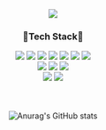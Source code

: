 
<div align=center> 
<img src="https://capsule-render.vercel.app/api?type=waving&color=auto&height=300&section=header&text=Chanwoo's%20Github%20Profile&fontSize=70" />
</div>
<div align=center><h3>🎈Tech Stack🎈</h3></div>
<div align=center> 
  <img src="https://img.shields.io/badge/typescript-3178C6?style=for-the-badge&logo=typescript&logoColor=white">
  <img src="https://img.shields.io/badge/javascript-F7DF1E?style=for-the-badge&logo=javascript&logoColor=black">
  <img src="https://img.shields.io/badge/react-61DAFB?style=for-the-badge&logo=react&logoColor=white">
  <img src="https://img.shields.io/badge/react query-FF4154?style=for-the-badge&logo=react query&logoColor=white">
  <img src="https://img.shields.io/badge/redux tookit-764ABC?style=for-the-badge&logo=REDUX&logoColor=white">
  <img src="https://img.shields.io/badge/React Router-CA4245?style=for-the-badge&logo=React Router&logoColor=white">
  <img src="https://img.shields.io/badge/axios-5A29E4?style=for-the-badge&logo=axios&logoColor=white">
  <br>
  <img src="https://img.shields.io/badge/styled components-DB7093?style=for-the-badge&logo=styled components&logoColor=white">
  <img src="https://img.shields.io/badge/recoil-000000?style=for-the-badge&logo=recoli&logoColor=white">
  <img src="https://img.shields.io/badge/react hook form-EC5990?style=for-the-badge&logo=react hook form&logoColor=white">
  <br>
    <img src="https://img.shields.io/badge/vercel-000000?style=for-the-badge&logo=vercel&logoColor=white">
    <img src="https://img.shields.io/badge/toast ui calendar-FF6618?style=for-the-badge&logo=toast ui calendar&logoColor=white">
</div>

<br/>
<br/>
<br/>
<div align="center">
  <img src="https://github-readme-stats.vercel.app/api?username=chanw9503&show_icons=true&theme=radical" alt="Anurag's GitHub stats">
</div>

